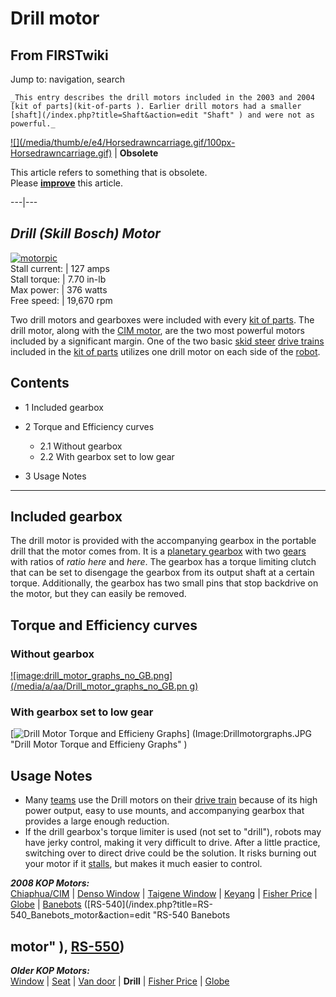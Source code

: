 # Drill motor

## From FIRSTwiki

Jump to: navigation, search

```
_This entry describes the drill motors included in the 2003 and 2004 [kit of parts](kit-of-parts ). Earlier drill motors had a smaller [shaft](/index.php?title=Shaft&action=edit "Shaft" ) and were not as powerful._
```

[![](/media/thumb/e/e4/Horsedrawncarriage.gif/100px-
Horsedrawncarriage.gif)](Image:Horsedrawncarriage.gif) | **Obsolete**

This article refers to something that is obsolete.<br>
Please **[improve](http://www.firstwiki.net/index.php?title=Drill_motor&action=edit "http://www.firstwiki.net/index.php?title=Drill_motor&action=edit")** this article.

---|---

## _Drill (Skill Bosch) Motor_

[![motorpic](/media/c/ca/Motorpic.jpg)](Image:Motorpic.jpg "motorpic")<br>
Stall current: | 127 amps<br>
Stall torque: | 7.70 in-lb<br>
Max power: | 376 watts<br>
Free speed: | 19,670 rpm

Two drill motors and gearboxes were included with every [kit of parts](kit-of-parts). The drill motor, along with the [CIM motor](CIM_motor "CIM motor"), are the two most powerful motors included by a significant margin. One of the two basic [skid steer](skid-steer) [drive trains](drive-train) included in the [kit of parts](kit-of-parts) utilizes one drill motor on each side of the [robot](robot).

## Contents

- 1 Included gearbox
- 2 Torque and Efficiency curves

  - 2.1 Without gearbox
  - 2.2 With gearbox set to low gear

- 3 Usage Notes

--------------------------------------------------------------------------------

## Included gearbox

The drill motor is provided with the accompanying gearbox in the portable drill that the motor comes from. It is a [planetary gearbox](/index.php?title=Planetary_gearbox&action=edit "Planetary gearbox") with two [gears](/index.php?title=Gears&action=edit "Gears") with ratios of _ratio here_ and _here_. The gearbox has a torque limiting clutch that can be set to disengage the gearbox from its output shaft at a certain torque. Additionally, the gearbox has two small pins that stop backdrive on the motor, but they can easily be removed.

## Torque and Efficiency curves

### Without gearbox

[![image:drill_motor_graphs_no_GB.png](/media/a/aa/Drill_motor_graphs_no_GB.pn
g)](Image:Drill_motor_graphs_no_GB.png "image:drill_motor_graphs_no_GB.png")

### With gearbox set to low gear

[![Drill Motor Torque and Efficieny Graphs](/media/d/d1/Drillmotorgraphs.JPG)] (Image:Drillmotorgraphs.JPG "Drill Motor Torque and Efficieny Graphs" )

## Usage Notes

- Many [teams](team) use the Drill motors on their [drive train](drive-train) because of its high power output, easy to use mounts, and accompanying gearbox that provides a large enough reduction.
- If the drill gearbox's torque limiter is used (not set to "drill"), robots may have jerky control, making it very difficult to drive. After a little practice, switching over to direct drive could be the solution. It risks burning out your motor if it [stalls](/index.php?title=Stalls&action=edit "Stalls"), but makes it much easier to control.

_**2008 KOP Motors:**_<br>
[Chiaphua/CIM](CIM_motor "CIM motor") | [Denso Window](denso-window-motor) | [Taigene Window](/index.php?title=Taigene_window_motor&action=edit "Taigene window
motor") | [Keyang](/index.php?title=Keyang_motor&action=edit "Keyang motor") | [Fisher Price](fisher-price-motor) | [Globe](globe-motor) | [Banebots](banebots-motor) ([RS-540](/index.php?title=RS-540_Banebots_motor&action=edit "RS-540 Banebots

## motor" ), [RS-550](RS-550_Banebots_motor "RS-550 Banebots motor"))

_**Older KOP Motors:**_<br>
[Window](window-motor) | [Seat](/index.php?title=Seat_motor&action=edit "Seat motor") | [Van door](van-door-motor) | **Drill** | [Fisher Price](fisher-price-motor) | [Globe](globe-motor)
